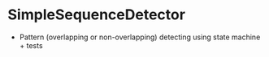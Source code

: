 # SimpleSequenceDetector
* Pattern (overlapping or non-overlapping) detecting using state machine + tests 
